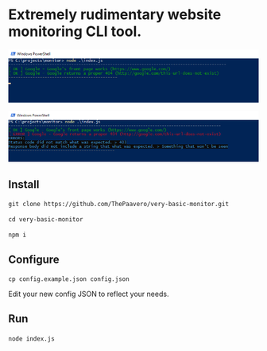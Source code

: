 # Extremely rudimentary website monitoring CLI tool.

![Screenshot 1](/screenshot.png?raw=true "All clear")

![Screenshot 2](/screenshot-with-error.png?raw=true "All clear")

## Install
`git clone https://github.com/ThePaavero/very-basic-monitor.git`

`cd very-basic-monitor`

`npm i`

## Configure
`cp config.example.json config.json`

Edit your new config JSON to reflect your needs.

## Run
`node index.js` 
